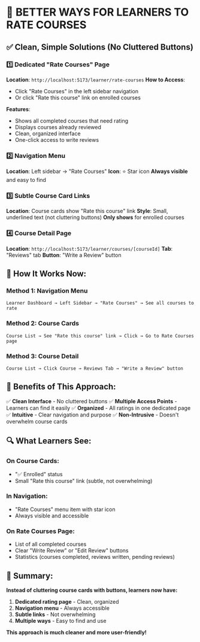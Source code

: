 # 🎯 **BETTER WAYS FOR LEARNERS TO RATE COURSES**

## ✅ **Clean, Simple Solutions (No Cluttered Buttons)**

### **1️⃣ Dedicated "Rate Courses" Page**
**Location**: `http://localhost:5173/learner/rate-courses`
**How to Access**: 
- Click "Rate Courses" in the left sidebar navigation
- Or click "Rate this course" link on enrolled courses

**Features**:
- Shows all completed courses that need rating
- Displays courses already reviewed
- Clean, organized interface
- One-click access to write reviews

### **2️⃣ Navigation Menu**
**Location**: Left sidebar → "Rate Courses"
**Icon**: ⭐ Star icon
**Always visible** and easy to find

### **3️⃣ Subtle Course Card Links**
**Location**: Course cards show "Rate this course" link
**Style**: Small, underlined text (not cluttering buttons)
**Only shows** for enrolled courses

### **4️⃣ Course Detail Page**
**Location**: `http://localhost:5173/learner/courses/[courseId]`
**Tab**: "Reviews" tab
**Button**: "Write a Review" button

## 🎯 **How It Works Now:**

### **Method 1: Navigation Menu**
```
Learner Dashboard → Left Sidebar → "Rate Courses" → See all courses to rate
```

### **Method 2: Course Cards**
```
Course List → See "Rate this course" link → Click → Go to Rate Courses page
```

### **Method 3: Course Detail**
```
Course List → Click Course → Reviews Tab → "Write a Review" button
```

## 🎉 **Benefits of This Approach:**

✅ **Clean Interface** - No cluttered buttons
✅ **Multiple Access Points** - Learners can find it easily
✅ **Organized** - All ratings in one dedicated page
✅ **Intuitive** - Clear navigation and purpose
✅ **Non-Intrusive** - Doesn't overwhelm course cards

## 🔍 **What Learners See:**

### **On Course Cards:**
- "✅ Enrolled" status
- Small "Rate this course" link (subtle, not overwhelming)

### **In Navigation:**
- "Rate Courses" menu item with star icon
- Always visible and accessible

### **On Rate Courses Page:**
- List of all completed courses
- Clear "Write Review" or "Edit Review" buttons
- Statistics (courses completed, reviews written, pending reviews)

## 🎯 **Summary:**

**Instead of cluttering course cards with buttons, learners now have:**
1. **Dedicated rating page** - Clean, organized
2. **Navigation menu** - Always accessible
3. **Subtle links** - Not overwhelming
4. **Multiple ways** - Easy to find and use

**This approach is much cleaner and more user-friendly!**
